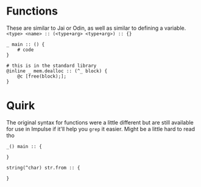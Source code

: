 # Functions
These are similar to Jai or Odin, as well as similar to defining a variable. `<type> <name> :: (<type+arg> <type+arg>) :: {}`

```
_ main :: () {
    # code
}

# this is in the standard library
@inline _ mem.dealloc :: (^_ block) {
    @c [free(block);];
}
```

# Quirk
The original syntax for functions were a little different but are still available for use in Impulse if it'll help you `grep` it easier. Might be a little hard to read tho
```
_() main :: {
    
}

string(^char) str.from :: {
    
}
```
